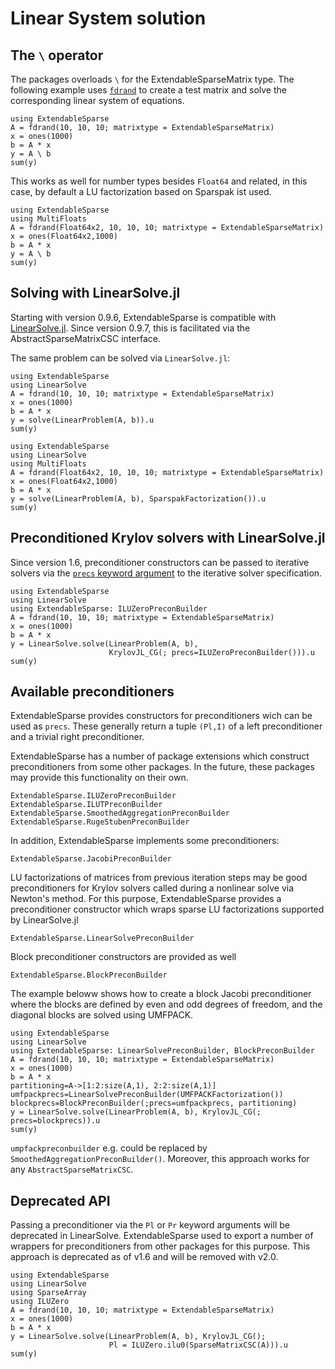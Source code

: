 # Linear System solution

## The `\` operator
The packages overloads `\` for the ExtendableSparseMatrix type.
The following example uses [`fdrand`](@ref) to create a test matrix and solve
the corresponding linear system of equations.

```@example
using ExtendableSparse
A = fdrand(10, 10, 10; matrixtype = ExtendableSparseMatrix)
x = ones(1000)
b = A * x
y = A \ b
sum(y)
```

This works as well for number types besides `Float64` and related, in this case,
by default a LU factorization based on Sparspak ist used.

```@example
using ExtendableSparse
using MultiFloats
A = fdrand(Float64x2, 10, 10, 10; matrixtype = ExtendableSparseMatrix)
x = ones(Float64x2,1000)
b = A * x
y = A \ b
sum(y)
```

## Solving with LinearSolve.jl

Starting with version 0.9.6, ExtendableSparse is compatible
with [LinearSolve.jl](https://github.com/SciML/LinearSolve.jl).
Since version 0.9.7, this is facilitated via the
AbstractSparseMatrixCSC interface. 


The same problem can be solved via `LinearSolve.jl`:

```@example
using ExtendableSparse
using LinearSolve
A = fdrand(10, 10, 10; matrixtype = ExtendableSparseMatrix)
x = ones(1000)
b = A * x
y = solve(LinearProblem(A, b)).u
sum(y)
```

```@example
using ExtendableSparse
using LinearSolve
using MultiFloats
A = fdrand(Float64x2, 10, 10, 10; matrixtype = ExtendableSparseMatrix)
x = ones(Float64x2,1000)
b = A * x
y = solve(LinearProblem(A, b), SparspakFactorization()).u
sum(y)
```

## Preconditioned Krylov solvers  with LinearSolve.jl

Since version 1.6, preconditioner constructors can be passed to iterative solvers via the [`precs`
keyword argument](https://docs.sciml.ai/LinearSolve/stable/basics/Preconditioners/#prec)
to the iterative solver specification.

```@example
using ExtendableSparse
using LinearSolve 
using ExtendableSparse: ILUZeroPreconBuilder
A = fdrand(10, 10, 10; matrixtype = ExtendableSparseMatrix)
x = ones(1000)
b = A * x
y = LinearSolve.solve(LinearProblem(A, b), 
                      KrylovJL_CG(; precs=ILUZeroPreconBuilder())).u
sum(y)
```

## Available preconditioners
ExtendableSparse provides constructors for preconditioners wich can be used as `precs`.
These generally return a tuple `(Pl,I)` of a left preconditioner and a trivial right preconditioner.

ExtendableSparse has a number of package extensions which construct preconditioners
from some other packages. In the future, these packages may provide this functionality on their own.

```@docs
ExtendableSparse.ILUZeroPreconBuilder
ExtendableSparse.ILUTPreconBuilder
ExtendableSparse.SmoothedAggregationPreconBuilder
ExtendableSparse.RugeStubenPreconBuilder
```

In addition, ExtendableSparse implements some preconditioners:

```@docs
ExtendableSparse.JacobiPreconBuilder
```

LU factorizations of  matrices from previous iteration steps may be good
preconditioners for Krylov solvers called during a nonlinear solve via
Newton's method. For this purpose, ExtendableSparse provides a preconditioner constructor
which wraps sparse LU factorizations  supported by LinearSolve.jl
```@docs
ExtendableSparse.LinearSolvePreconBuilder
```


Block preconditioner constructors are provided as well
```@docs;  canonical=false
ExtendableSparse.BlockPreconBuilder
```


The example beloww shows how to create a  block Jacobi preconditioner where the blocks are defined by even and odd
degrees of freedom, and the diagonal blocks are solved using UMFPACK.
```@example
using ExtendableSparse
using LinearSolve 
using ExtendableSparse: LinearSolvePreconBuilder, BlockPreconBuilder
A = fdrand(10, 10, 10; matrixtype = ExtendableSparseMatrix)
x = ones(1000)
b = A * x
partitioning=A->[1:2:size(A,1), 2:2:size(A,1)]
umfpackprecs=LinearSolvePreconBuilder(UMFPACKFactorization())
blockprecs=BlockPreconBuilder(;precs=umfpackprecs, partitioning)
y = LinearSolve.solve(LinearProblem(A, b), KrylovJL_CG(; precs=blockprecs)).u
sum(y)
```
`umpfackpreconbuilder` e.g. could be replaced by `SmoothedAggregationPreconBuilder()`. Moreover, this approach
works for any `AbstractSparseMatrixCSC`.


## Deprecated API
Passing a preconditioner via the `Pl` or `Pr` keyword arguments
will be deprecated in LinearSolve. ExtendableSparse used to
export a number of wrappers for preconditioners from other packages
for this purpose. This approach is deprecated as of v1.6 and will be removed
with v2.0.

```@example
using ExtendableSparse
using LinearSolve
using SparseArray
using ILUZero
A = fdrand(10, 10, 10; matrixtype = ExtendableSparseMatrix)
x = ones(1000)
b = A * x
y = LinearSolve.solve(LinearProblem(A, b), KrylovJL_CG();
                      Pl = ILUZero.ilu0(SparseMatrixCSC(A))).u
sum(y)
```

